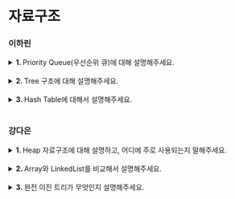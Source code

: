 # 자료구조

### 이하린
<details>
   <summary> <b>1. </b> Priority Queue(우선순위 큐)에 대해 설명해주세요. </summary> <br />
<div>
      
- 우선순위 큐는 들어간 순서에 상관없이 우선순위가 높은 데이터를 먼저 꺼내기 위해 고안된 자료구조입니다.
- 우선순위 큐 구현 방식에는 배열, 연결 리스트, 힙이 있고, 그중 힙 방식이 worst case라도 시간 복잡도 O(logN)을 보장하기 때문에 일반적으로 완전 이진트리 형태의 힙을 이용해 구현합니다.

</div>
</details>
<br />

<details>
   <summary> <b>2. </b> Tree 구조에 대해 설명해주세요. </summary> <br />
<div>
      
- 트리는 노드로 이루어진 자료구조입니다.
- 스택과 큐와 같은 선형 구조가 아닌 **비선형** 자료구조이며, 계층적 관계를 표현하기에 적합합니다.

</div>
</details>
<br />

<details>
   <summary> <b>3. </b> Hash Table에 대해서 설명해주세요. </summary> <br />
<div>
      
- 해시 테이블은 (Key, Value)로 데이터를 저장하는 자료구조 중 하나로 빠르게 데이터를 검색할 수 있는 자료구조입니다.
- 각 Key값은 해시함수에 의해 고유한 index를 가지게 되어 바로 접근할 수 있으므로 평균 O(1)의 시간 복잡도로 데이터를 조회합니다. 
- 하지만 index값이 충돌이 발생한 경우 Chanining에 연결된 리스트들까지 검색해야 하므로 O(N)까지 증가할 수 있습니다.
  
</div>
</details>
<br />

### 강다은
<details>
   <summary> <b>1. </b> Heap 자료구조에 대해 설명하고, 어디에 주로 사용되는지 말해주세요. </summary> <br />
<div>
      
- Heap은 배열 기반의 완전 이진 트리입니다. 빠르게 최댓값 또는 최솟값을 찾기 위해 주로 사용됩니다.
- 대표적인 예시로는 우선순위 큐를 구현하기 위해 사용됩니다.

</div>
</details>
<br />

<details>
   <summary> <b>2. </b> Array와 LinkedList를 비교해서 설명해주세요. </summary> <br />
<div>
      
- Array는 배열로 정적 메모리 할당을 하는 자료구조로 크기 변경이 불가능합니다. 인덱스를 활용하여 원소에 접근할 수 있기 때문에 검색 시간 복잡도가 O(1) 입니다.
- LinkedList는 동적 메모리 할당을 하는 자료구조입니다. 각 노드들이 메모리 상에서 연속적이지 않으며 각 노드가 자신의 다음 노드 위치를 알고 있습니다. 사용자는 첫 노드의 위치만 알고 있어 검색 시간 복잡도가 O(N)입니다.

</div>
</details>
<br />

<details>
   <summary> <b>3. </b> 완전 이진 트리가 무엇인지 설명해주세요. </summary> <br />
<div>
      
- 완전 이진 트리는 이진 트리 중 왼쪽부터 순서대로 전부 채워진 트리를 의미합니다. 
  
</div>
</details>
<br />







